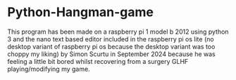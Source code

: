 # Python-Hangman-game
This program has been made on a raspberry pi 1 model b 2012 using python 3 and the nano text based editor included in the raspberry pi os lite (no desktop variant of raspberry pi os because the desktop variant was too choppy my liking) by Simon Scurtu in September 2024 because he was feeling a little bit bored whilst recovering from a surgery GLHF playing/modifying my game.
